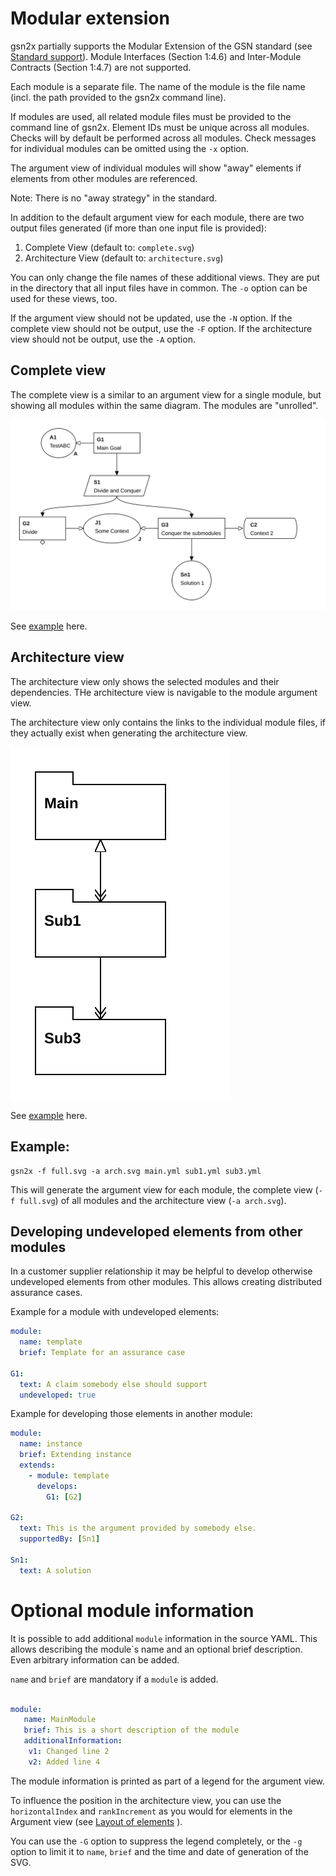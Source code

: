 

# Modular extension

gsn2x partially supports the Modular Extension of the GSN standard (see [Standard support](./standard_support.md)).
Module Interfaces (Section 1:4.6) and Inter-Module Contracts (Section 1:4.7) are not supported.

Each module is a separate file. The name of the module is the file name (incl. the path provided to the gsn2x command line).

If modules are used, all related module files must be provided to the command line of gsn2x.
Element IDs must be unique across all modules. Checks will by default be performed across all modules.
Check messages for individual modules can be omitted using the `-x` option.

The argument view of individual modules will show "away" elements if elements from other modules are referenced.

Note: There is no "away strategy" in the standard.

In addition to the default argument view for each module, there are two output files generated (if more than one input file is provided):
1) Complete View (default to: `complete.svg`)
2) Architecture View (default to: `architecture.svg`)

You can only change the file names of these additional views. 
They are put in the directory that all input files have in common.
The `-o` option can be used for these views, too.

If the argument view should not be updated, use the `-N` option.
If the complete view should not be output, use the `-F` option.
If the architecture view should not be output, use the `-A` option.

## Complete view

The complete view is a similar to an argument view for a single module, 
but showing all modules within the same diagram. The modules are "unrolled". 
<!-- Modules can be masked i.e., unrolling is prevented, 
by additionally adding those modules with the `-m` option. -->

![example complete](examples/modular/complete.svg)

See [example](examples/modular/complete.svg) here.

## Architecture view

The architecture view only shows the selected modules and their dependencies.
THe architecture view is navigable to the module argument view.

The architecture view only contains the links to the individual module files, if they actually exist when generating the architecture view.

![example architecture](examples/modular/architecture.svg)

See [example](examples/modular/architecture.svg) here.

## Example:
    
    gsn2x -f full.svg -a arch.svg main.yml sub1.yml sub3.yml

This will generate the argument view for each module, the complete view (`-f full.svg`) of all modules and the architecture view (`-a arch.svg`). <!-- In the complete view, the elements of the `sub1` module will be represented by a module. -->

## Developing undeveloped elements from other modules

In a customer supplier relationship it may be helpful to develop otherwise undeveloped elements from other modules.
This allows creating distributed assurance cases.

Example for a module with undeveloped elements:

```yaml
module:
  name: template 
  brief: Template for an assurance case

G1:
  text: A claim somebody else should support
  undeveloped: true
```

Example for developing those elements in another module:

```yaml
module:
  name: instance
  brief: Extending instance
  extends: 
    - module: template
      develops:
        G1: [G2]

G2:
  text: This is the argument provided by somebody else.
  supportedBy: [Sn1]

Sn1:
  text: A solution
```


# Optional module information

It is possible to add additional `module` information in the source YAML.
This allows describing the module`s name and an optional brief description.
Even arbitrary information can be added. 

`name` and `brief` are mandatory if a `module` is added.

```yaml

module: 
   name: MainModule
   brief: This is a short description of the module
   additionalInformation: 
    v1: Changed line 2
    v2: Added line 4

```

The module information is printed as part of a legend for the argument view.

To influence the position in the architecture view, you can use the `horizontalIndex` and `rankIncrement` as you would for elements in the Argument view (see [Layout of elements](adv_layout.md#placement-of-elements) ).

You can use the `-G` option to suppress the legend completely, 
or the `-g` option to limit it to `name`, `brief` and the time and date of generation of the SVG.
